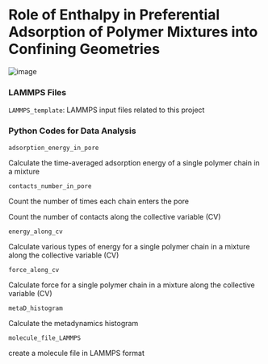 # Role of Enthalpy in Preferential Adsorption of Polymer Mixtures into Confining Geometries

![image](https://github.com/user-attachments/assets/4c319ab2-261b-45ba-8d6d-1fa7536e3979)

### LAMMPS Files
`LAMMPS_template`: LAMMPS input files related to this project

### Python Codes for Data Analysis

`adsorption_energy_in_pore`

Calculate the time-averaged adsorption energy of a single polymer chain in a mixture

`contacts_number_in_pore`

Count the number of times each chain enters the pore

Count the number of contacts along the collective variable (CV)

`energy_along_cv`

Calculate various types of energy for a single polymer chain in a mixture along the collective variable (CV)

`force_along_cv`

Calculate force for a single polymer chain in a mixture along the collective variable (CV)

`metaD_histogram`

Calculate the metadynamics histogram

`molecule_file_LAMMPS`

create a molecule file in LAMMPS format
